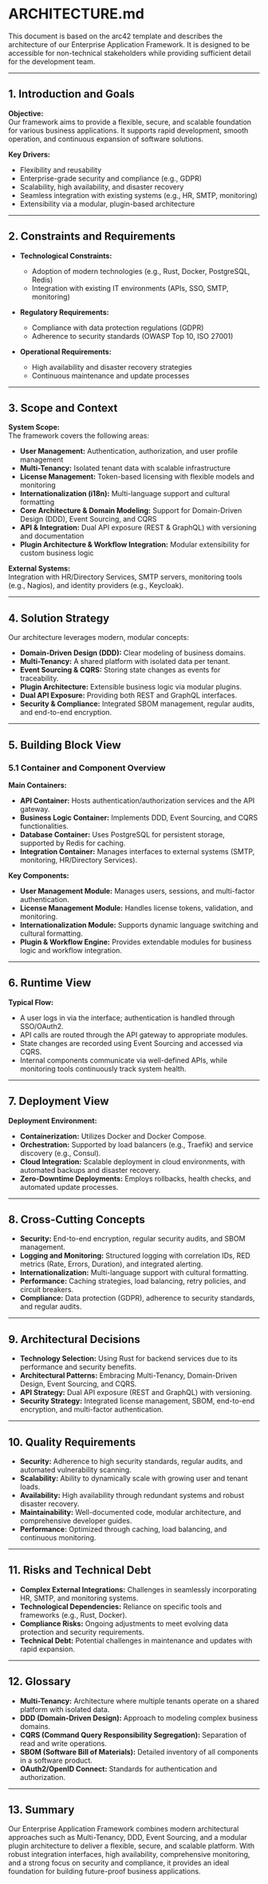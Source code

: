 # ARCHITECTURE.md

This document is based on the arc42 template and describes the architecture of our Enterprise Application Framework. It is designed to be accessible for non-technical stakeholders while providing sufficient detail for the development team.

---

## 1. Introduction and Goals

**Objective:**  
Our framework aims to provide a flexible, secure, and scalable foundation for various business applications. It supports rapid development, smooth operation, and continuous expansion of software solutions.

**Key Drivers:**  

- Flexibility and reusability  
- Enterprise-grade security and compliance (e.g., GDPR)  
- Scalability, high availability, and disaster recovery  
- Seamless integration with existing systems (e.g., HR, SMTP, monitoring)  
- Extensibility via a modular, plugin-based architecture

---

## 2. Constraints and Requirements

- **Technological Constraints:**  
  - Adoption of modern technologies (e.g., Rust, Docker, PostgreSQL, Redis)
  - Integration with existing IT environments (APIs, SSO, SMTP, monitoring)

- **Regulatory Requirements:**  
  - Compliance with data protection regulations (GDPR)  
  - Adherence to security standards (OWASP Top 10, ISO 27001)

- **Operational Requirements:**  
  - High availability and disaster recovery strategies
  - Continuous maintenance and update processes

---

## 3. Scope and Context

**System Scope:**  
The framework covers the following areas:

- **User Management:** Authentication, authorization, and user profile management
- **Multi-Tenancy:** Isolated tenant data with scalable infrastructure
- **License Management:** Token-based licensing with flexible models and monitoring
- **Internationalization (i18n):** Multi-language support and cultural formatting
- **Core Architecture & Domain Modeling:** Support for Domain-Driven Design (DDD), Event Sourcing, and CQRS
- **API & Integration:** Dual API exposure (REST & GraphQL) with versioning and documentation
- **Plugin Architecture & Workflow Integration:** Modular extensibility for custom business logic

**External Systems:**  
Integration with HR/Directory Services, SMTP servers, monitoring tools (e.g., Nagios), and identity providers (e.g., Keycloak).

---

## 4. Solution Strategy

Our architecture leverages modern, modular concepts:

- **Domain-Driven Design (DDD):** Clear modeling of business domains.
- **Multi-Tenancy:** A shared platform with isolated data per tenant.
- **Event Sourcing & CQRS:** Storing state changes as events for traceability.
- **Plugin Architecture:** Extensible business logic via modular plugins.
- **Dual API Exposure:** Providing both REST and GraphQL interfaces.
- **Security & Compliance:** Integrated SBOM management, regular audits, and end-to-end encryption.

---

## 5. Building Block View

### 5.1 Container and Component Overview

**Main Containers:**  

- **API Container:** Hosts authentication/authorization services and the API gateway.  
- **Business Logic Container:** Implements DDD, Event Sourcing, and CQRS functionalities.  
- **Database Container:** Uses PostgreSQL for persistent storage, supported by Redis for caching.  
- **Integration Container:** Manages interfaces to external systems (SMTP, monitoring, HR/Directory Services).

**Key Components:**  

- **User Management Module:** Manages users, sessions, and multi-factor authentication.  
- **License Management Module:** Handles license tokens, validation, and monitoring.  
- **Internationalization Module:** Supports dynamic language switching and cultural formatting.  
- **Plugin & Workflow Engine:** Provides extendable modules for business logic and workflow integration.

---

## 6. Runtime View

**Typical Flow:**  

- A user logs in via the interface; authentication is handled through SSO/OAuth2.
- API calls are routed through the API gateway to appropriate modules.
- State changes are recorded using Event Sourcing and accessed via CQRS.
- Internal components communicate via well-defined APIs, while monitoring tools continuously track system health.

---

## 7. Deployment View

**Deployment Environment:**  

- **Containerization:** Utilizes Docker and Docker Compose.
- **Orchestration:** Supported by load balancers (e.g., Traefik) and service discovery (e.g., Consul).
- **Cloud Integration:** Scalable deployment in cloud environments, with automated backups and disaster recovery.
- **Zero-Downtime Deployments:** Employs rollbacks, health checks, and automated update processes.

---

## 8. Cross-Cutting Concepts

- **Security:** End-to-end encryption, regular security audits, and SBOM management.
- **Logging and Monitoring:** Structured logging with correlation IDs, RED metrics (Rate, Errors, Duration), and integrated alerting.
- **Internationalization:** Multi-language support with cultural formatting.
- **Performance:** Caching strategies, load balancing, retry policies, and circuit breakers.
- **Compliance:** Data protection (GDPR), adherence to security standards, and regular audits.

---

## 9. Architectural Decisions

- **Technology Selection:** Using Rust for backend services due to its performance and security benefits.
- **Architectural Patterns:** Embracing Multi-Tenancy, Domain-Driven Design, Event Sourcing, and CQRS.
- **API Strategy:** Dual API exposure (REST and GraphQL) with versioning.
- **Security Strategy:** Integrated license management, SBOM, end-to-end encryption, and multi-factor authentication.

---

## 10. Quality Requirements

- **Security:** Adherence to high security standards, regular audits, and automated vulnerability scanning.
- **Scalability:** Ability to dynamically scale with growing user and tenant loads.
- **Availability:** High availability through redundant systems and robust disaster recovery.
- **Maintainability:** Well-documented code, modular architecture, and comprehensive developer guides.
- **Performance:** Optimized through caching, load balancing, and continuous monitoring.

---

## 11. Risks and Technical Debt

- **Complex External Integrations:** Challenges in seamlessly incorporating HR, SMTP, and monitoring systems.
- **Technological Dependencies:** Reliance on specific tools and frameworks (e.g., Rust, Docker).
- **Compliance Risks:** Ongoing adjustments to meet evolving data protection and security requirements.
- **Technical Debt:** Potential challenges in maintenance and updates with rapid expansion.

---

## 12. Glossary

- **Multi-Tenancy:** Architecture where multiple tenants operate on a shared platform with isolated data.
- **DDD (Domain-Driven Design):** Approach to modeling complex business domains.
- **CQRS (Command Query Responsibility Segregation):** Separation of read and write operations.
- **SBOM (Software Bill of Materials):** Detailed inventory of all components in a software product.
- **OAuth2/OpenID Connect:** Standards for authentication and authorization.

---

## 13. Summary

Our Enterprise Application Framework combines modern architectural approaches such as Multi-Tenancy, DDD, Event Sourcing, and a modular plugin architecture to deliver a flexible, secure, and scalable platform. With robust integration interfaces, high availability, comprehensive monitoring, and a strong focus on security and compliance, it provides an ideal foundation for building future-proof business applications.
